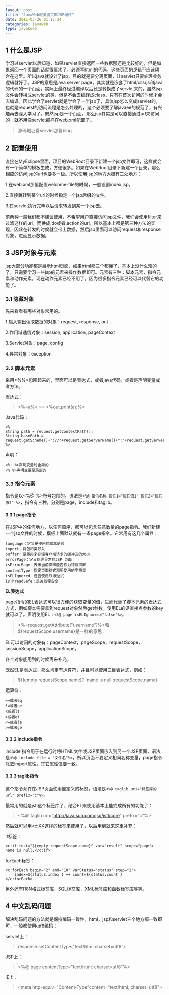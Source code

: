 ```yaml
---
layout: post
title: "JavaWeb服务器页面JSP组件"
date: 2011-03-26 01:15:24
categories: javaweb
type: java&web
---
```


## 1 什么是JSP

学习过servlet以后知道，如果servlet直接返回一些数据那还是比较好的，但是如果返回一个页面的话就很蛋疼了，必须写html的代码，这些页面的逻辑不应该耦合在这里。所以java就设计了jsp，目的就是要分离页面，让servlet只要处理业务逻辑就好了。JSP的意思是java server page，其实就是嵌套了html/css/js和java的代码的一个页面，实际上最终经过编译以后还是转换成了servlet来的，虽然jsp文件会转换成servlet的类，但是不会去编译成class，只有在首次访问的时候才会去编译。因此学会了servlet就是学会了一半jsp了，具体jsp怎么变成servlet的，也就是request的访问流程是怎么处理的，这个必须要了解javaee的规范了，有兴趣再去深入学习了。既然jsp是一个页面，那么jsp其实是可以直接通过url来访问的，就不用像servlet那样在web.xml配置了。

>源码地址看servlet那篇blog

## 2 配置使用

直接在MyEclipse里面，项目的WebRoot目录下新建一个jsp文件即可，这样就会有一个简单的模板生成，方便很多。如果在WebRoot目录下新建一个目录，那么相应的访问jsp的url也要多一级。所以使用jsp的地方大概有三处地方：

1.在web.xml那里配置welcome-file的时候，一般设置index.jsp。

2.直接跳转到某个url的时候指定一个jsp后缀的文件。

3.在servlet执行完毕以后请求转发到某一个jsp去。

前两种一般我们都不建议使用，不希望用户直接访问jsp文件，我们会使用filter来过滤这样的url，而换成.do或者.action的url，所以基本上都是第三种方法的实现，因此在转发的时候就会带上数据，然后jsp里面可以访问request和response对象，进而显示数据。

## 3 JSP对象与元素

jsp大部分功能都是展示html页面，如果html那三个都懂了，基本上没什么难的了，只需要学习一些jsp的元素来操作数据即可。元素有三种：脚本元素，指令元素和动作元素，现在动作元素已经不用了，因为很多指令元素已经可以代替它的功能了。

### 3.1 隐藏对象

先来看看有哪些对象常用的。

1.输入输出读取数据的对象：request, response, out

2.作用域通信对象：session, application, pageContext

3.Servlet对象：page, config

4.异常对象：exception

### 3.2 脚本元素

采用<%%>包围起来的，里面可以是表达式，或者java代码，或者是声明变量或者方法。

表达式：

><%=a%> == <%out.print(a);%>

Java代码：

	<%
	String path = request.getContextPath();
	String basePath = request.getScheme()+"://"+request.getServerName()+":"+request.getServerPort()+path+"/";
	%>

声明：

	<%! %>声明变量时全局的  
	<% %>声明变量是局部的

### 3.3 指令元素

指令是以<%@ %>符号包围的，语法是`<%@ 指令名称 属性1="属性值1" 属性2="属性值2" %>`，指令有三种，分别是page，include和taglib。

#### 3.3.1 page指令

在JSP中的任何地方、以任何顺序，都可以包含任意数量的page指令。我们新建一个jsp文件的时候，模板上面默认就有一条page指令。它常用有这几个属性：

	language：定义要使用的脚本语言
	import：将包和类导入
	buffer：设置用来存储客户端请求的缓冲区的大小
	errorPage：定义处理异常的JSP 页面
	isErrorPage：表示当前页面能否作为错误页面
	contentType：指定页面格式和所使用的字符集
	isELIgnored：是否使用EL表达式
	isThreadSafe：是否线程安全

**EL表达式**

page指令的EL表达式可以很方便的获取变量的值，进而代替了脚本元素的表达式方式，例如脚本需要拿到request对象然后get参数。使用EL的话直接点参数的key就可以了。声明使用EL：`<%@ page isELIgnored="false"%>`。

><%=request.getAttribute("username")%>和${requestScope.username}是一样的意思

EL可以访问的对象有：pageContext，pageScope，requestScope，sessionScope，applicationScope。

各个对象能用到的时候再来补充。

既然EL是表达式，那么肯定有运算符，并且可以使用三目表达式，例如：

>${(empty requestScope.name)? 'name is null':requestScope.name}

运算符：

	==或者eq
	!=或者ne
	<或者lt
	>或者gt
	<=或者le
	>=或者ge

#### 3.3.2 include指令

include 指令用于在运行时将HTML文件或JSP页面嵌入到另一个JSP页面，语法是`<%@ include file = "文件名"%>`，所以页面不要定义相同名称变量，page指令除去import属性，其它属性值要一致。

#### 3.3.3 taglib指令

这个指令允许在JSP页面使用自定义的标签，语法是`<%@ taglib uri="标签库的url" prefix="c"%>`。

最常用的就是jstl这个标签库了，结合EL来使用基本上能完成所有的功能了：

><%@ taglib uri="http://java.sun.com/jsp/jstl/core" prefix="c"%>

然后就可以用<c:XX这样的标签来使用了，以后用到就来这里补充：

if标签：

	<c:if test="${empty requestScope.name}" var="result" scope="page"> name is null;</c:if>

forEach标签：

	<c:forEach begin="2" end="10" varStatus="status" step="2">
		index=${status.index } ++ count=${status.count }
	</c:forEach>

另外还有I18N格式标签库，SQL标签库，XML标签库和函数标签库等等。

## 4 中文乱码问题

解决乱码问题的方法就是保持编码一致性，html，jsp和servlet三个地方都一致即可，一般都使用utf8编码：

servlet上：

>response.setContentType("text/html;charset=utf8")

JSP上：

><%@ page contentType="text/html; charset=utf8"%>

IE上：

><meta http-equiv="Content-Type"content="text/html; charset=utf8">